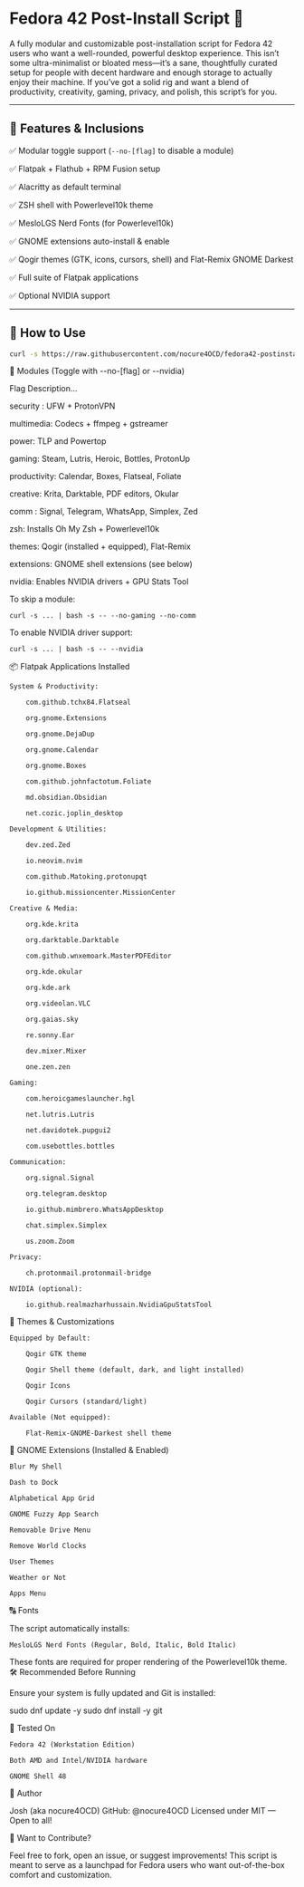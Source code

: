 # Fedora 42 Post-Install Script 🎯

A fully modular and customizable post-installation script for Fedora 42 users who want a well-rounded, powerful desktop experience. This isn’t some ultra-minimalist or bloated mess—it’s a sane, thoughtfully curated setup for people with decent hardware and enough storage to actually enjoy their machine. If you’ve got a solid rig and want a blend of productivity, creativity, gaming, privacy, and polish, this script’s for you.

---

## 🔧 Features & Inclusions

✅ Modular toggle support (`--no-[flag]` to disable a module) 

✅ Flatpak + Flathub + RPM Fusion setup 

✅ Alacritty as default terminal 

✅ ZSH shell with Powerlevel10k theme 

✅ MesloLGS Nerd Fonts (for Powerlevel10k) 

✅ GNOME extensions auto-install & enable 

✅ Qogir themes (GTK, icons, cursors, shell) and Flat-Remix GNOME Darkest 

✅ Full suite of Flatpak applications 

✅ Optional NVIDIA support 


---

## 🚀 How to Use

```bash
curl -s https://raw.githubusercontent.com/nocure4OCD/fedora42-postinstall/main/fedora42_postinstall.sh | bash
```

🧱 Modules (Toggle with --no-[flag] or --nvidia)

Flag	Description...

security	: UFW + ProtonVPN

multimedia:	Codecs + ffmpeg + gstreamer

power:	TLP and Powertop

gaming:	Steam, Lutris, Heroic, Bottles, ProtonUp

productivity:	Calendar, Boxes, Flatseal, Foliate

creative: 	Krita, Darktable, PDF editors, Okular

comm	: Signal, Telegram, WhatsApp, Simplex, Zed

zsh:	Installs Oh My Zsh + Powerlevel10k

themes:	Qogir (installed + equipped), Flat-Remix

extensions:	GNOME shell extensions (see below)

nvidia:	Enables NVIDIA drivers + GPU Stats Tool


To skip a module:

```
curl -s ... | bash -s -- --no-gaming --no-comm
```

To enable NVIDIA driver support:

```
curl -s ... | bash -s -- --nvidia
```

📦 Flatpak Applications Installed

    System & Productivity:

        com.github.tchx84.Flatseal

        org.gnome.Extensions

        org.gnome.DejaDup

        org.gnome.Calendar

        org.gnome.Boxes

        com.github.johnfactotum.Foliate

        md.obsidian.Obsidian

        net.cozic.joplin_desktop

    Development & Utilities:

        dev.zed.Zed

        io.neovim.nvim

        com.github.Matoking.protonupqt

        io.github.missioncenter.MissionCenter

    Creative & Media:

        org.kde.krita

        org.darktable.Darktable

        com.github.wnxemoark.MasterPDFEditor

        org.kde.okular

        org.kde.ark

        org.videolan.VLC

        org.gaias.sky

        re.sonny.Ear

        dev.mixer.Mixer

        one.zen.zen

    Gaming:

        com.heroicgameslauncher.hgl

        net.lutris.Lutris

        net.davidotek.pupgui2

        com.usebottles.bottles

    Communication:

        org.signal.Signal

        org.telegram.desktop

        io.github.mimbrero.WhatsAppDesktop

        chat.simplex.Simplex

        us.zoom.Zoom

    Privacy:

        ch.protonmail.protonmail-bridge

    NVIDIA (optional):

        io.github.realmazharhussain.NvidiaGpuStatsTool

🎨 Themes & Customizations

    Equipped by Default:

        Qogir GTK theme

        Qogir Shell theme (default, dark, and light installed)

        Qogir Icons

        Qogir Cursors (standard/light)

    Available (Not equipped):

        Flat-Remix-GNOME-Darkest shell theme

🧩 GNOME Extensions (Installed & Enabled)

    Blur My Shell

    Dash to Dock

    Alphabetical App Grid

    GNOME Fuzzy App Search

    Removable Drive Menu

    Remove World Clocks

    User Themes

    Weather or Not

    Apps Menu

🔠 Fonts

The script automatically installs:

    MesloLGS Nerd Fonts (Regular, Bold, Italic, Bold Italic)

These fonts are required for proper rendering of the Powerlevel10k theme.
🛠 Recommended Before Running

Ensure your system is fully updated and Git is installed:

sudo dnf update -y
sudo dnf install -y git

🧪 Tested On

    Fedora 42 (Workstation Edition)

    Both AMD and Intel/NVIDIA hardware

    GNOME Shell 48

🙌 Author

Josh (aka nocure4OCD)
GitHub: @nocure4OCD
Licensed under MIT — Open to all!

📣 Want to Contribute?

Feel free to fork, open an issue, or suggest improvements!
This script is meant to serve as a launchpad for Fedora users who want out-of-the-box comfort and customization.

